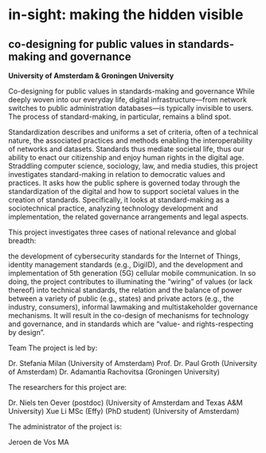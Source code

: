in-sight: making the hidden visible
===================================

co-designing for public values in standards-making and governance
-----------------------------------------------------------------

**University of Amsterdam & Groningen University**

Co-designing for public values in standards-making and governance
While deeply woven into our everyday life, digital infrastructure—from network switches to public administration databases—is typically invisible to users. The process of standard-making, in particular, remains a blind spot.

Standardization describes and uniforms a set of criteria, often of a technical nature, the associated practices and methods enabling the interoperability of networks and datasets. Standards thus mediate societal life, thus our ability to enact our citizenship and enjoy human rights in the digital age. Straddling computer science, sociology, law, and media studies, this project investigates standard-making in relation to democratic values and practices. It asks how the public sphere is governed today through the standardization of the digital and how to support societal values in the creation of standards. Specifically, it looks at standard-making as a sociotechnical practice, analyzing technology development and implementation, the related governance arrangements and legal aspects.

This project investigates three cases of national relevance and global breadth:

the development of cybersecurity standards for the Internet of Things,
identity management standards (e.g., DigiID), and
the development and implementation of 5th generation (5G) cellular mobile communication.
In so doing, the project contributes to illuminating the “wiring” of values (or lack thereof) into technical standards, the relation and the balance of power between a variety of public (e.g., states) and private actors (e.g., the industry, consumers), informal lawmaking and multistakeholder governance mechanisms. It will result in the co-design of mechanisms for technology and governance, and in standards which are “value- and rights-respecting by design”.

Team
The project is led by:

Dr. Stefania Milan (University of Amsterdam)
Prof. Dr. Paul Groth (University of Amsterdam)
Dr. Adamantia Rachovitsa (Groningen University)

The researchers for this project are:

Dr. Niels ten Oever (postdoc) (University of Amsterdam and Texas A&M University)
Xue Li MSc (Effy) (PhD student) (University of Amsterdam)

The administrator of the project is:

Jeroen de Vos MA
